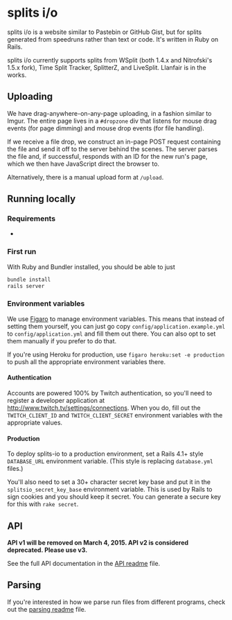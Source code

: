 # splits i/o
splits i/o is a website similar to Pastebin or GitHub Gist, but for splits generated from speedruns rather than text or
code. It's written in Ruby on Rails.

splits i/o currently supports splits from WSplit (both 1.4.x and Nitrofski's 1.5.x fork), Time Split Tracker, SplitterZ,
and LiveSplit. Llanfair is in the works.

## Uploading
We have drag-anywhere-on-any-page uploading, in a fashion similar to Imgur. The entire page lives in a `#dropzone` div
that listens for mouse drag events (for page dimming) and mouse drop events (for file handling).

If we receive a file drop, we construct an in-page POST request containing the file and send it off to the server behind
the scenes. The server parses the file and, if successful, responds with an ID for the new run's page, which we then
have JavaScript direct the browser to.

Alternatively, there is a manual upload form at `/upload`.


## Running locally

### Requirements
* 

### First run
With Ruby and Bundler installed, you should be able to just

```bash
bundle install
rails server
```

### Environment variables
We use [Figaro][1] to manage environment variables. This means that instead of setting them yourself, you can just go
copy `config/application.example.yml` to `config/application.yml` and fill them out there. You can also opt to set them
manually if you prefer to do that.

If you're using Heroku for production, use `figaro heroku:set -e production` to push all the appropriate environment
variables there.

#### Authentication
Accounts are powered 100% by Twitch authentication, so you'll need to register a developer application at
http://www.twitch.tv/settings/connections. When you do, fill out the `TWITCH_CLIENT_ID` and `TWITCH_CLIENT_SECRET`
environment variables with the appropriate values.

#### Production
To deploy splits-io to a production environment, set a Rails 4.1+ style `DATABASE_URL` environment variable. (This style
is replacing `database.yml` files.)

You'll also need to set a 30+ character secret key base and put it in the `splitsio_secret_key_base` environment
variable. This is used by Rails to sign cookies and you should keep it secret. You can generate a secure key for this
with `rake secret`.

## API
**API v1 will be removed on March 4, 2015. API v2 is considered deprecated. Please use v3.**

See the full API documentation in the [API readme](./docs/api.md) file.

## Parsing
If you're interested in how we parse run files from different programs, check out the [parsing
readme](./docs/parsing.md) file.

[1]: https://github.com/laserlemon/figaro
